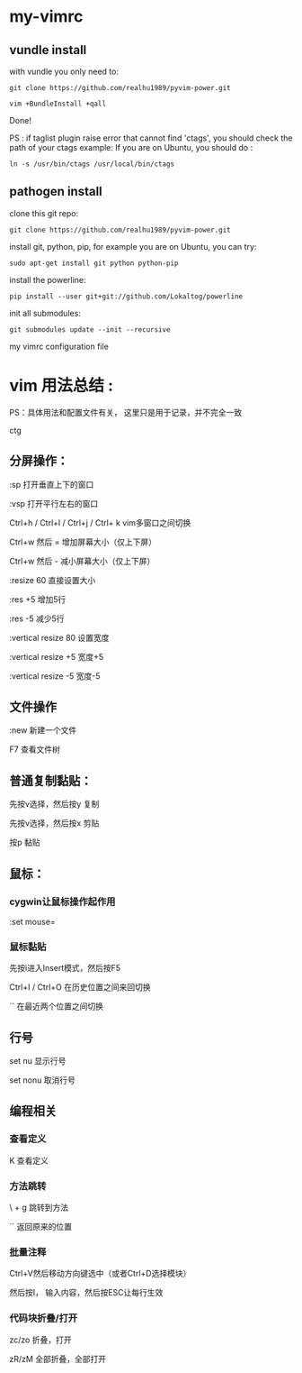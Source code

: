 # my-vimrc

## vundle install

with vundle you only need to:

    git clone https://github.com/realhu1989/pyvim-power.git

    vim +BundleInstall +qall

Done!

PS : if taglist plugin raise error that cannot find 'ctags', you should check the path of your ctags 
example: 
If you are on Ubuntu, you should do :

    ln -s /usr/bin/ctags /usr/local/bin/ctags


## pathogen install

clone this git repo:
    
    git clone https://github.com/realhu1989/pyvim-power.git

install git, python, pip, for example you are on Ubuntu, you can try:

    sudo apt-get install git python python-pip

install the powerline:

    pip install --user git+git://github.com/Lokaltog/powerline

init all submodules:

    git submodules update --init --recursive


my vimrc configuration file

# vim 用法总结  :  
PS：具体用法和配置文件有关， 这里只是用于记录，并不完全一致

ctg

## 分屏操作：

:sp         打开垂直上下的窗口

:vsp        打开平行左右的窗口

Ctrl+h / Ctrl+l / Ctrl+j / Ctrl+ k
            vim多窗口之间切换  

Ctrl+w 然后 =  增加屏幕大小（仅上下屏）

Ctrl+w 然后 -  减小屏幕大小（仅上下屏）

:resize 60     直接设置大小

:res +5        增加5行

:res -5        减少5行

:vertical resize 80    设置宽度

:vertical resize +5    宽度+5

:vertical resize -5    宽度-5

## 文件操作
:new <filename>
            新建一个文件

F7          查看文件树

## 普通复制黏贴：
先按v选择，然后按y  复制

先按v选择，然后按x  剪贴

按p                 黏贴

## 鼠标：

### cygwin让鼠标操作起作用
:set mouse=

### 鼠标黏贴
先按i进入Insert模式，然后按F5

Ctrl+I / Ctrl+O 
            在历史位置之间来回切换

``          在最近两个位置之间切换

## 行号

set nu      显示行号

set nonu    取消行号

## 编程相关

### 查看定义
K           查看定义

### 方法跳转

\ + g       跳转到方法

``          返回原来的位置

### 批量注释

Ctrl+V然后移动方向键选中（或者Ctrl+D选择模块）

然后按I， 输入内容，然后按ESC让每行生效

### 代码块折叠/打开

zc/zo  折叠，打开

zR/zM  全部折叠，全部打开

